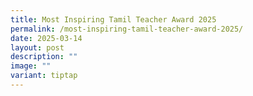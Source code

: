 ```yaml
---
title: Most Inspiring Tamil Teacher Award 2025
permalink: /most-inspiring-tamil-teacher-award-2025/
date: 2025-03-14
layout: post
description: ""
image: ""
variant: tiptap
---
```

